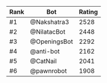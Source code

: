 Rank|Bot|Rating
---|---|---
#1|@Nakshatra3|2528
#2|@NilatacBot|2448
#3|@OpeningsBot|2292
#4|@anti-bot|2162
#5|@CatNail|2041
#6|@pawnrobot|1908
